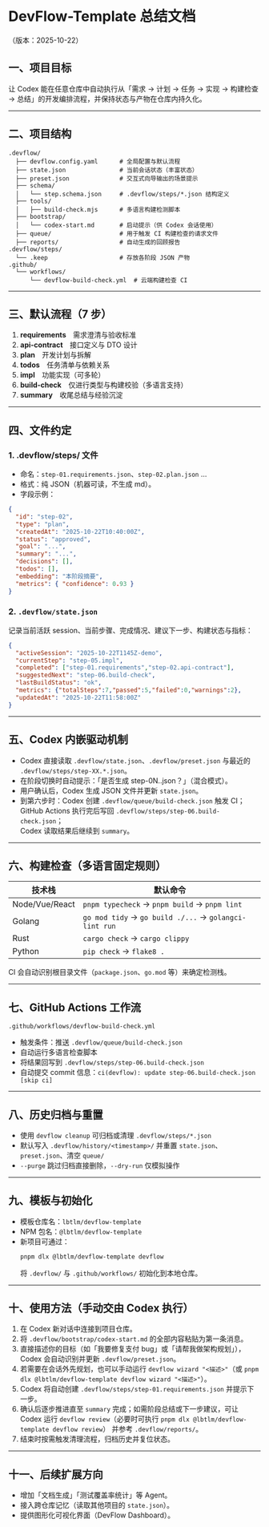 # DevFlow-Template 总结文档  
（版本：2025-10-22）

## 一、项目目标  
让 Codex 能在任意仓库中自动执行从「需求 → 计划 → 任务 → 实现 → 构建检查 → 总结」的开发编排流程，并保持状态与产物在仓库内持久化。

---

## 二、项目结构
```
.devflow/
  ├── devflow.config.yaml      # 全局配置与默认流程
  ├── state.json               # 当前会话状态（丰富状态）
  ├── preset.json              # 交互式向导输出的场景提示
  ├── schema/
  │   └── step.schema.json     # .devflow/steps/*.json 结构定义
  ├── tools/
  │   ├── build-check.mjs      # 多语言构建检测脚本
  ├── bootstrap/
  │   └── codex-start.md       # 启动提示（供 Codex 会话使用）
  ├── queue/                   # 用于触发 CI 构建检查的请求文件
  ├── reports/                 # 自动生成的回顾报告
.devflow/steps/
  └── .keep                    # 存放各阶段 JSON 产物
.github/
  └── workflows/
      └── devflow-build-check.yml  # 云端构建检查 CI
```

---

## 三、默认流程（7 步）
1. **requirements** 需求澄清与验收标准  
2. **api-contract** 接口定义与 DTO 设计  
3. **plan** 开发计划与拆解  
4. **todos** 任务清单与依赖关系  
5. **impl** 功能实现（可多轮）  
6. **build-check** 仅进行类型与构建校验（多语言支持）  
7. **summary** 收尾总结与经验沉淀  

---

## 四、文件约定

### 1. .devflow/steps/ 文件
- 命名：`step-01.requirements.json`、`step-02.plan.json` …  
- 格式：纯 JSON（机器可读，不生成 md）。  
- 字段示例：
```json
{
  "id": "step-02",
  "type": "plan",
  "createdAt": "2025-10-22T10:40:00Z",
  "status": "approved",
  "goal": "...",
  "summary": "...",
  "decisions": [],
  "todos": [],
  "embedding": "本阶段摘要",
  "metrics": { "confidence": 0.93 }
}
```

### 2. `.devflow/state.json`
记录当前活跃 session、当前步骤、完成情况、建议下一步、构建状态与指标：
```json
{
  "activeSession": "2025-10-22T1145Z-demo",
  "currentStep": "step-05.impl",
  "completed": ["step-01.requirements","step-02.api-contract"],
  "suggestedNext": "step-06.build-check",
  "lastBuildStatus": "ok",
  "metrics": {"totalSteps":7,"passed":5,"failed":0,"warnings":2},
  "updatedAt": "2025-10-22T11:58:00Z"
}
```

---

## 五、Codex 内嵌驱动机制
- Codex 直接读取 `.devflow/state.json`、`.devflow/preset.json` 与最近的 `.devflow/steps/step-XX.*.json`。  
- 在阶段切换时自动提示：「是否生成 step-0N.<type>.json？」（混合模式）。  
- 用户确认后，Codex 生成 JSON 文件并更新 `state.json`。  
- 到第六步时：Codex 创建 `.devflow/queue/build-check.json` 触发 CI；  
  GitHub Actions 执行完后写回 `.devflow/steps/step-06.build-check.json`；  
  Codex 读取结果后继续到 `summary`。

---

## 六、构建检查（多语言固定规则）
| 技术栈 | 默认命令 |
|---------|-----------|
| Node/Vue/React | `pnpm typecheck` → `pnpm build` → `pnpm lint` |
| Golang | `go mod tidy` → `go build ./...` → `golangci-lint run` |
| Rust | `cargo check` → `cargo clippy` |
| Python | `pip check` → `flake8 .` |

CI 会自动识别根目录文件（`package.json`、`go.mod` 等）来确定检测栈。

---

## 七、GitHub Actions 工作流
`.github/workflows/devflow-build-check.yml`  
- 触发条件：推送 `.devflow/queue/build-check.json`  
- 自动运行多语言检查脚本  
- 将结果回写到 `.devflow/steps/step-06.build-check.json`  
- 自动提交 commit 信息：`ci(devflow): update step-06.build-check.json [skip ci]`

---

## 八、历史归档与重置
- 使用 `devflow cleanup` 可归档或清理 `.devflow/steps/*.json`
- 默认写入 `.devflow/history/<timestamp>/` 并重置 `state.json`、`preset.json`、清空 `queue/`
- `--purge` 跳过归档直接删除，`--dry-run` 仅模拟操作

---

## 九、模板与初始化
- 模板仓库名：`lbtlm/devflow-template`  
- NPM 包名：`@lbtlm/devflow-template`  
- 新项目可通过：
  ```bash
  pnpm dlx @lbtlm/devflow-template devflow
  ```
  将 `.devflow/` 与 `.github/workflows/` 初始化到本地仓库。

---

## 十、使用方法（手动交由 Codex 执行）
1. 在 Codex 新对话中连接到项目仓库。  
2. 将 `.devflow/bootstrap/codex-start.md` 的全部内容粘贴为第一条消息。  
3. 直接描述你的目标（如「我要修复支付 bug」或「请帮我做架构规划」），Codex 会自动识别并更新 `.devflow/preset.json`。  
4. 若需要在会话外先规划，也可以手动运行 `devflow wizard "<描述>"`（或 `pnpm dlx @lbtlm/devflow-template devflow wizard "<描述>"`）。  
5. Codex 将自动创建 `.devflow/steps/step-01.requirements.json` 并提示下一步。  
6. 确认后逐步推进直至 `summary` 完成；如需阶段总结或下一步建议，可让 Codex 运行 `devflow review`（必要时可执行 `pnpm dlx @lbtlm/devflow-template devflow review`） 并参考 `.devflow/reports/`。  
7. 结束时按需触发清理流程，归档历史并复位状态。  

---

## 十一、后续扩展方向
- 增加「文档生成」「测试覆盖率统计」等 Agent。  
- 接入跨仓库记忆（读取其他项目的 `state.json`）。  
- 提供图形化可视化界面（DevFlow Dashboard）。
